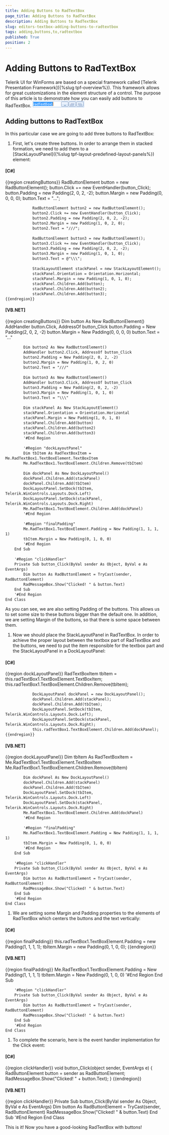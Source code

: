 ```yaml
---
title: Adding Buttons to RadTextBox
page_title: Adding Buttons to RadTextBox
description: Adding Buttons to RadTextBox
slug: editors-textbox-adding-buttons-to-radtextbox
tags: adding,buttons,to,radtextbox
published: True
position: 2
---
```


# Adding Buttons to RadTextBox



Telerik UI for WinForms are based on a special framework called
       [Telerik Presentation Framework]({%slug tpf-overview%}).
        This framework allows for great customizations in the element structure of a control.
      The purpose of this article is to demonstrate how you can easily add buttons to RadTextBox.
      ![editors-textbox-adding-buttons-to-radtextbox 001](images/editors-textbox-adding-buttons-to-radtextbox001.png)

## Adding buttons to RadTextBox

In this particular case we are going to add three buttons to RadTextBox:
        

1. First, let's create three buttons. In order to arrange
        them in stacked formation, we need to add them to a        
         [StackLayoutPanel]({%slug tpf-layout-predefined-layout-panels%})     
        element:
            

#### __[C#]__

{{region creatingButtons}}
	            RadButtonElement button = new RadButtonElement();
	            button.Click += new EventHandler(button_Click);
	            button.Padding = new Padding(2, 0, 2, -2);
	            button.Margin = new Padding(0, 0, 0, 0);
	            button.Text = "...";
	
	            RadButtonElement button2 = new RadButtonElement();
	            button2.Click += new EventHandler(button_Click);
	            button2.Padding = new Padding(2, 0, 2, -2);
	            button2.Margin = new Padding(1, 0, 2, 0);
	            button2.Text = "///";
	
	            RadButtonElement button3 = new RadButtonElement();
	            button3.Click += new EventHandler(button_Click);
	            button3.Padding = new Padding(2, 0, 2, -2);
	            button3.Margin = new Padding(1, 0, 1, 0);
	            button3.Text = @"\\\";
	
	            StackLayoutElement stackPanel = new StackLayoutElement();
	            stackPanel.Orientation = Orientation.Horizontal;
	            stackPanel.Margin = new Padding(1, 0, 1, 0);
	            stackPanel.Children.Add(button);
	            stackPanel.Children.Add(button2);
	            stackPanel.Children.Add(button3);
	{{endregion}}



#### __[VB.NET]__

{{region creatingButtons}}
	        Dim button As New RadButtonElement()
	        AddHandler button.Click, AddressOf button_Click
	        button.Padding = New Padding(2, 0, 2, -2)
	        button.Margin = New Padding(0, 0, 0, 0)
	        button.Text = "..."
	
	        Dim button2 As New RadButtonElement()
	        AddHandler button2.Click, AddressOf button_Click
	        button2.Padding = New Padding(2, 0, 2, -2)
	        button2.Margin = New Padding(1, 0, 2, 0)
	        button2.Text = "///"
	
	        Dim button3 As New RadButtonElement()
	        AddHandler button3.Click, AddressOf button_Click
	        button3.Padding = New Padding(2, 0, 2, -2)
	        button3.Margin = New Padding(1, 0, 1, 0)
	        button3.Text = "\\\"
	
	        Dim stackPanel As New StackLayoutElement()
	        stackPanel.Orientation = Orientation.Horizontal
	        stackPanel.Margin = New Padding(1, 0, 1, 0)
	        stackPanel.Children.Add(button)
	        stackPanel.Children.Add(button2)
	        stackPanel.Children.Add(button3)
	        '#End Region
	
	        '#Region "dockLayoutPanel"
	        Dim tbItem As RadTextBoxItem = Me.RadTextBox1.TextBoxElement.TextBoxItem
	        Me.RadTextBox1.TextBoxElement.Children.Remove(tbItem)
	
	        Dim dockPanel As New DockLayoutPanel()
	        dockPanel.Children.Add(stackPanel)
	        dockPanel.Children.Add(tbItem)
	        DockLayoutPanel.SetDock(tbItem, Telerik.WinControls.Layouts.Dock.Left)
	        DockLayoutPanel.SetDock(stackPanel, Telerik.WinControls.Layouts.Dock.Right)
	        Me.RadTextBox1.TextBoxElement.Children.Add(dockPanel)
	        '#End Region
	
	        '#Region "finalPadding"
	        Me.RadTextBox1.TextBoxElement.Padding = New Padding(1, 1, 1, 1)
	        tbItem.Margin = New Padding(0, 1, 0, 0)
	        '#End Region
	    End Sub
	
	    '#Region "clickHandler"
	    Private Sub button_Click(ByVal sender As Object, ByVal e As EventArgs)
	        Dim button As RadButtonElement = TryCast(sender, RadButtonElement)
	        RadMessageBox.Show("Clicked! " & button.Text)
	    End Sub
	    '#End Region
	End Class

As you can see, we are also setting Padding of the buttons. This allows us to set some size
              to these buttons bigger than the default one. In addition, we are setting Margin of the buttons,
        so that there is some space between them.
            

1. Now we should place the StackLayoutPanel in RadTextBox. In order to achieve the proper layout
        between the textbox part of RadTextBox and the buttons, we need to put the item responsible 
        for the textbox part and the StackLayoutPanel in a DockLayoutPanel:
            

#### __[C#]__

{{region dockLayoutPanel}}
	            RadTextBoxItem tbItem = this.radTextBox1.TextBoxElement.TextBoxItem;
	            this.radTextBox1.TextBoxElement.Children.Remove(tbItem);
	
	            DockLayoutPanel dockPanel = new DockLayoutPanel();
	            dockPanel.Children.Add(stackPanel);
	            dockPanel.Children.Add(tbItem);
	            DockLayoutPanel.SetDock(tbItem, Telerik.WinControls.Layouts.Dock.Left);
	            DockLayoutPanel.SetDock(stackPanel, Telerik.WinControls.Layouts.Dock.Right);
	            this.radTextBox1.TextBoxElement.Children.Add(dockPanel);
	{{endregion}}



#### __[VB.NET]__

{{region dockLayoutPanel}}
	        Dim tbItem As RadTextBoxItem = Me.RadTextBox1.TextBoxElement.TextBoxItem
	        Me.RadTextBox1.TextBoxElement.Children.Remove(tbItem)
	
	        Dim dockPanel As New DockLayoutPanel()
	        dockPanel.Children.Add(stackPanel)
	        dockPanel.Children.Add(tbItem)
	        DockLayoutPanel.SetDock(tbItem, Telerik.WinControls.Layouts.Dock.Left)
	        DockLayoutPanel.SetDock(stackPanel, Telerik.WinControls.Layouts.Dock.Right)
	        Me.RadTextBox1.TextBoxElement.Children.Add(dockPanel)
	        '#End Region
	
	        '#Region "finalPadding"
	        Me.RadTextBox1.TextBoxElement.Padding = New Padding(1, 1, 1, 1)
	        tbItem.Margin = New Padding(0, 1, 0, 0)
	        '#End Region
	    End Sub
	
	    '#Region "clickHandler"
	    Private Sub button_Click(ByVal sender As Object, ByVal e As EventArgs)
	        Dim button As RadButtonElement = TryCast(sender, RadButtonElement)
	        RadMessageBox.Show("Clicked! " & button.Text)
	    End Sub
	    '#End Region
	End Class



1. We are setting some Margin and Padding properties to the elements of RadTextBox which
              centers the buttons and the text vertically:
            

#### __[C#]__

{{region finalPadding}}
	            this.radTextBox1.TextBoxElement.Padding = new Padding(1, 1, 1, 1);
	            tbItem.Margin = new Padding(0, 1, 0, 0);
	{{endregion}}



#### __[VB.NET]__

{{region finalPadding}}
	        Me.RadTextBox1.TextBoxElement.Padding = New Padding(1, 1, 1, 1)
	        tbItem.Margin = New Padding(0, 1, 0, 0)
	        '#End Region
	    End Sub
	
	    '#Region "clickHandler"
	    Private Sub button_Click(ByVal sender As Object, ByVal e As EventArgs)
	        Dim button As RadButtonElement = TryCast(sender, RadButtonElement)
	        RadMessageBox.Show("Clicked! " & button.Text)
	    End Sub
	    '#End Region
	End Class



1. To complete the scenario, here is the event handler implementation for the Click event:
            

#### __[C#]__

{{region clickHandler}}
	        void button_Click(object sender, EventArgs e)
	        {
	            RadButtonElement button = sender as RadButtonElement;
	            RadMessageBox.Show("Clicked! " + button.Text);
	        }
	{{endregion}}



#### __[VB.NET]__

{{region clickHandler}}
	    Private Sub button_Click(ByVal sender As Object, ByVal e As EventArgs)
	        Dim button As RadButtonElement = TryCast(sender, RadButtonElement)
	        RadMessageBox.Show("Clicked! " & button.Text)
	    End Sub
	    '#End Region
	End Class



This is it! Now you have a good-looking RadTextBox with buttons!
